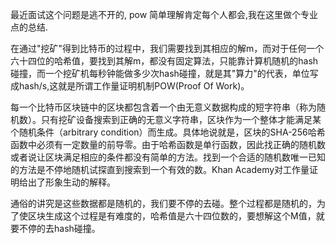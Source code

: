 最近面试这个问题是逃不开的, pow 简单理解肯定每个人都会,我在这里做个专业点的总结.

在通过"挖矿"得到比特币的过程中，我们需要找到其相应的解m，而对于任何一个六十四位的哈希值，要找到其解m，都没有固定算法，只能靠计算机随机的hash碰撞，而一个挖矿机每秒钟能做多少次hash碰撞，就是其"算力"的代表，单位写成hash/s,这就是所谓工作量证明机制POW(Proof Of Work)。

每一个比特币区块链中的区块都包含着一个由无意义数据构成的短字符串（称为随机数）。只有挖矿设备搜索到正确的无意义字符串，区块作为一个整体才能满足某个随机条件（arbitrary condition）而生成。具体地说就是，区块的SHA-256哈希函数中必须有一定数量的前导零。由于哈希函数是单行函数，因此找正确的随机数或者说让区块满足相应的条件都没有简单的方法。找到一个合适的随机数唯一已知的方法是不停地随机试探直到搜索到一个有效的数。Khan Academy对工作量证明给出了形象生动的解释。

通俗的讲究是这些数据都是随机的，我们要不停的去碰。整个过程都是随机的，为了使区块生成这个过程是有难度的，哈希值是六十四位数的，要想解这个M值，就要不停的去hash碰撞。